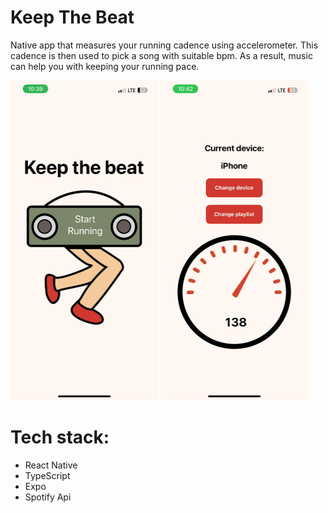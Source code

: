 # Keep The Beat
Native app that measures your running cadence using accelerometer. This cadence is then used to pick a song with suitable bpm. As a result, music can help you with keeping your running pace.

<p style="margin-right: 10px;">
<img src="./start_screen.jpg" width="236" height="512">
<img src="./cadence_meter.jpg" width="236" height="512">
</p>

# Tech stack: 
- React Native
- TypeScript
- Expo
- Spotify Api
